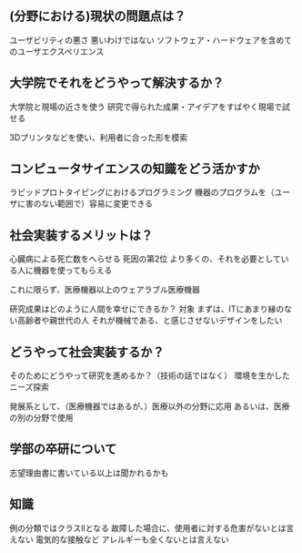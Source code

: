
## (分野における)現状の問題点は？

ユーザビリティの悪さ
	悪いわけではない
ソフトウェア・ハードウェアを含めてのユーザエクスペリエンス

## 大学院でそれをどうやって解決するか？
大学院と現場の近さを使う
研究で得られた成果・アイデアをすばやく現場で試せる

3Dプリンタなどを使い、利用者に合った形を模索

## コンピュータサイエンスの知識をどう活かすか
ラピッドプロトタイピングにおけるプログラミング
	機器のプログラムを（ユーザに害のない範囲で）容易に変更できる

## 社会実装するメリットは？
心臓病による死亡数をへらせる
	死因の第2位
より多くの、それを必要としている人に機器を使ってもらえる

これに限らず、医療機器以上のウェアラブル医療機器

研究成果はどのように人間を幸せにできるか？
対象
	まずは、ITにあまり縁のない高齢者や親世代の人
	それが機械である、と感じさせないデザインをしたい

## どうやって社会実装するか？
そのためにどうやって研究を進めるか？（技術の話ではなく）
環境を生かしたニーズ探索

発展系として、（医療機器ではあるが、）医療以外の分野に応用
	あるいは、医療の別の分野で使用


## 学部の卒研について
志望理由書に書いている以上は聞かれるかも

## 知識
例の分類ではクラスⅡとなる
	故障した場合に、使用者に対する危害がないとは言えない
		電気的な接触など
		アレルギーも全くないとは言えない
